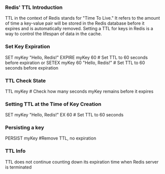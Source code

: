 ### Redis' TTL Introduction

TTL in the context of Redis stands for "Time To Live." It refers to the amount of time a key-value pair will be stored in the Redis database before it expires and is automatically removed. Setting a TTL for keys in Redis is a way to control the lifespan of data in the cache.


### Set Key Expiration

SET myKey "Hello, Redis!"
EXPIRE myKey 60  # Set TTL to 60 seconds before expiration
or
SETEX myKey 60 "Hello, Redis!" # Set TTL to 60 seconds before expiration


### TTL Check State

TTL myKey # Check how many seconds myKey remains before it expires


### Setting TTL at the Time of Key Creation

SET myKey "Hello, Redis!" EX 60  # Set TTL to 60 seconds


### Persisting a key

PERSIST myKey #Remove TTL, no expiration


### TTL Info

TTL does not continue counting down its expiration time when Redis server is terminated


